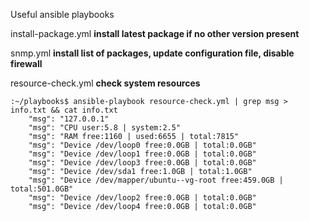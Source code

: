 Useful ansible playbooks

install-package.yml **install latest package if no other version present**

snmp.yml **install list of packages, update configuration file, disable firewall**

resource-check.yml **check system resources**
```
:~/playbooks$ ansible-playbook resource-check.yml | grep msg > info.txt && cat info.txt
    "msg": "127.0.0.1"
    "msg": "CPU user:5.8 | system:2.5"
    "msg": "RAM free:1160 | used:6655 | total:7815"
    "msg": "Device /dev/loop0 free:0.0GB | total:0.0GB"
    "msg": "Device /dev/loop1 free:0.0GB | total:0.0GB"
    "msg": "Device /dev/loop3 free:0.0GB | total:0.0GB"
    "msg": "Device /dev/sda1 free:1.0GB | total:1.0GB"
    "msg": "Device /dev/mapper/ubuntu--vg-root free:459.0GB | total:501.0GB"
    "msg": "Device /dev/loop2 free:0.0GB | total:0.0GB"
    "msg": "Device /dev/loop4 free:0.0GB | total:0.0GB"
```
